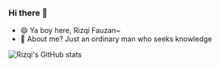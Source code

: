 ### Hi there 👋

- 😄 Ya boy here, Rizqi Fauzan~
- 🌱 About me? Just an ordinary man who seeks knowledge
<!--
**Rizzz-stash/Rizzz-stash** is a ✨ _special_ ✨ repository because its `README.md` (this file) appears on your GitHub profile.

Here are some ideas to get you started:

- 🔭 I’m currently working on ...
- 🌱 I’m currently learning ...
- 👯 I’m looking to collaborate on ...
- 🤔 I’m looking for help with ...
- 💬 Ask me about ...
- 📫 How to reach me: ...
- 😄 Pronouns: ...
- ⚡ Fun fact: ...
-->

![Rizqi's GitHub stats](https://github-readme-stats.vercel.app/api?username=rizzz-stash&show_icons=true&theme=cobalt)
